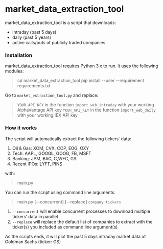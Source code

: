 # market_data_extraction_tool
market_data_extraction_tool is a script that downloads:
- intraday (past 5 days)
- daily (past 5 years)
- active calls/puts of publicly traded companies.

### Installation
market_data_extraction_tool requires Python 3.x to run. It uses the following modules:

> cd market_data_extraction_tool
> pip install --user --requirement requirements.txt

Go to ``market_extraction_tool.py`` and replace:

> ``YOUR_API_KEY`` in the function ``import_web_intraday`` with your working AlphaVantage API key
> ``YOUR_API_KEY`` in the function ``import_web_daily`` with your working IEX API key

### How it works
The script will automatically extract the following tickers' data:
1. Oil & Gas: XOM, CVX, COP, EOG, OXY
2. Tech: AAPL, GOOGL, GOOG, FB, MSFT
3. Banking: JPM, BAC, C,WFC, GS
4. Recent IPOs: LYFT, PINS

with:

> main.py

You can run the script using command line arguments:

> main.py [--concurrent] [--replace] ``company tickers``

1. ``--concurrent`` will enable concurrent processes to download multiple tickers' data in parallel
2. ``--replace`` will replace the default list of companies to extract with the ticker(s) you included as command line argument(s)

As the scripts ends, it will plot the past 5 days intraday market data of Goldman Sachs (ticker: GS)